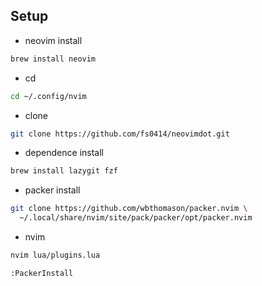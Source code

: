 ## Setup
- neovim install
```bash
brew install neovim
```

- cd
```bash
cd ~/.config/nvim
```

- clone
```bash
git clone https://github.com/fs0414/neovimdot.git
```

- dependence install
```bash
brew install lazygit fzf
```

- packer install
```bash
git clone https://github.com/wbthomason/packer.nvim \
  ~/.local/share/nvim/site/pack/packer/opt/packer.nvim
```

- nvim
```bash
nvim lua/plugins.lua

:PackerInstall
```
